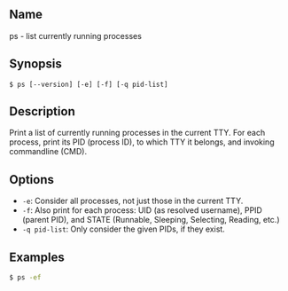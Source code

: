 ## Name

ps - list currently running processes

## Synopsis

```**sh
$ ps [--version] [-e] [-f] [-q pid-list]
```

## Description

Print a list of currently running processes in the current TTY.
For each process, print its PID (process ID), to which TTY it belongs, and invoking commandline (CMD).

## Options

* `-e`: Consider all processes, not just those in the current TTY.
* `-f`: Also print for each process: UID (as resolved username), PPID (parent PID), and STATE (Runnable, Sleeping, Selecting, Reading, etc.)
* `-q pid-list`: Only consider the given PIDs, if they exist.

## Examples

```sh
$ ps -ef
```
